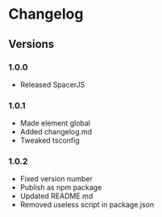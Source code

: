 # Changelog

## Versions


### 1.0.0

* Released SpacerJS

### 1.0.1

* Made element global
* Added changelog.md
* Tweaked tsconfig

### 1.0.2

* Fixed version number
* Publish as npm package
* Updated README.md
* Removed useless script in package.json